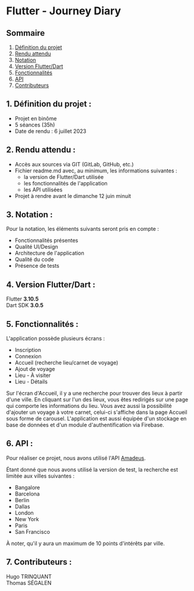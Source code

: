 # Flutter - Journey Diary

## Sommaire

1. [Définition du projet](README.md#1-définition-du-projet-)
2. [Rendu attendu](README.md#2-rendu-attendu-)
3. [Notation](README.md#3-notation-)
4. [Version Flutter/Dart](README.md#4-version-flutterdart-)
5. [Fonctionnalités](README.md#5-fonctionnalités-)
6. [API](README.md#6-api-)
7. [Contributeurs](README.md#7-contributeurs-)

## 1. Définition du projet :

- Projet en binôme
- 5 séances (35h)
- Date de rendu : 6 juillet 2023

## 2. Rendu attendu :

- Accès aux sources via GIT (GitLab, GitHub, etc.)
- Fichier readme.md avec, au minimum, les informations suivantes :
    - la version de Flutter/Dart utilisée
    - les fonctionnalités de l'application
    - les API utilisées
- Projet à rendre avant le dimanche 12 juin minuit

## 3. Notation :

Pour la notation, les éléments suivants seront pris en compte :
- Fonctionnalités présentes
- Qualité UI/Design
- Architecture de l'application
- Qualité du code
- Présence de tests

## 4. Version Flutter/Dart :

Flutter **3.10.5**  
Dart SDK **3.0.5**

## 5. Fonctionnalités :

L'application possède plusieurs écrans :
- Inscription
- Connexion
- Accueil (recherche lieu/carnet de voyage)
- Ajout de voyage
- Lieu - À visiter
- Lieu - Détails

Sur l'écran d'Accueil, il y a une recherche pour trouver des lieux à partir d'une ville. En cliquant sur l'un des lieux, vous êtes redirigés sur une page qui comporte les informations du lieu. Vous avez aussi la possibilité d'ajouter un voyage à votre carnet, celui-ci s'affiche dans la page Accueil sous forme de carousel. L'application est aussi équipée d'un stockage en base de données et d'un module d'authentification via Firebase.

## 6. API :

Pour réaliser ce projet, nous avons utilisé l'API [Amadeus](https://developers.amadeus.com/self-service).
  
Étant donné que nous avons utilisé la version de test, la recherche est limitée aux villes suivantes :
- Bangalore
- Barcelona
- Berlin
- Dallas
- London
- New York
- Paris
- San Francisco

À noter, qu'il y aura un maximum de 10 points d'intérêts par ville.

## 7. Contributeurs :

Hugo TRINQUANT  
Thomas SÉGALEN
